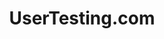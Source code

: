 ---
title: UserTesting.com
intro: The industry standard tool for creating wireframes and interactive prototypes.
linkurl: http://www.axure.com
tags:
- User research
- Diagrams
- Prototypes
logo: "axure.png"
---